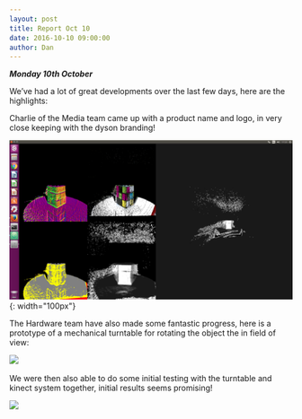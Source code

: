 ```yaml
---
layout: post
title: Report Oct 10
date: 2016-10-10 09:00:00
author: Dan
---
```


***Monday 10th October***

We’ve had a lot of great developments over the last few days, here are
the highlights:

Charlie of the Media team came up with a product name and logo, in very
close keeping with the dyson branding!

![](/img/blog/13th/media/image02.png){: width="100px"}

The Hardware team have also made some fantastic progress, here is a
prototype of a mechanical turntable for rotating the object the in field
of view:

![](/img/blog/13th/media/image03.jpg)

We were then also able to do some initial testing with the turntable and
kinect system together, initial results seems promising!

![](/img/blog/13th/media/image05.jpg)